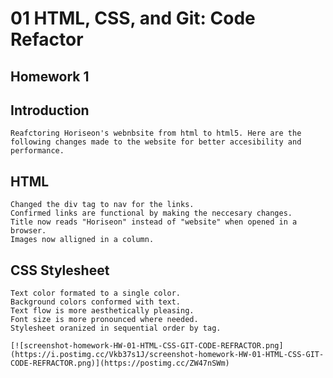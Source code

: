 # 01 HTML, CSS, and Git: Code Refactor

## Homework 1

## Introduction
    Reafctoring Horiseon's webnbsite from html to html5. Here are the following changes made to the website for better accesibility and performance. 

## HTML
    Changed the div tag to nav for the links.
    Confirmed links are functional by making the neccesary changes.
    Title now reads "Horiseon" instead of "website" when opened in a browser.
    Images now alligned in a column.
    

## CSS Stylesheet
    Text color formated to a single color.
    Background colors conformed with text.
    Text flow is more aesthetically pleasing.
    Font size is more pronounced where needed.
    Stylesheet oranized in sequential order by tag.

    [![screenshot-homework-HW-01-HTML-CSS-GIT-CODE-REFRACTOR.png](https://i.postimg.cc/Vkb37s1J/screenshot-homework-HW-01-HTML-CSS-GIT-CODE-REFRACTOR.png)](https://postimg.cc/ZW47nSWm)









    
 